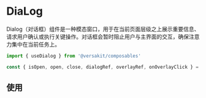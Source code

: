 # DiaLog

Dialog（对话框）组件是一种模态窗口，用于在当前页面层级之上展示重要信息、请求用户确认或执行关键操作。对话框会暂时阻止用户与主界面的交互，确保注意力集中在当前任务上。

```Typescript
import { useDialog } from '@versakit/composables'

const { isOpen, open, close, dialogRef, overlayRef, onOverlayClick } =  useDialog()
```

## 使用

<demo vue="./example/index.vue" />
